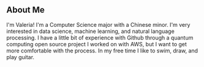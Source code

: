 ## About Me
I'm Valeria! I'm a Computer Science major with a Chinese minor. I'm very interested in data science, 
machine learning, and natural language processing. I have a little bit of experience with Github 
through a quantum computing open source project I worked on with AWS, but I want to get more 
comfortable with the process. In my free time I like to swim, draw, and play guitar. 
